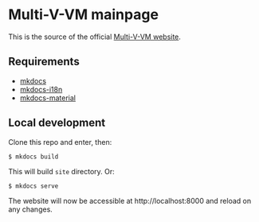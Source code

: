 # Multi-V-VM mainpage

This is the source of the official [Multi-V-VM website][official website].


[official website]: https://Multi-V-VM.github.io.

## Requirements

- [mkdocs](https://www.mkdocs.org/)
- [mkdocs-i18n](https://pypi.org/project/mkdocs-i18n/)
- [mkdocs-material](https://squidfunk.github.io/mkdocs-material/)

## Local development

Clone this repo and enter, then:  

```
$ mkdocs build
```

This will build `site` directory. Or:

```
$ mkdocs serve
```

The website will now be accessible at http://localhost:8000 and reload on any changes.
